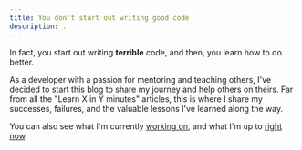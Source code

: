```yaml
---
title: You don't start out writing good code
description: .
---
```


In fact, you start out writing **terrible** code, and then, you learn how to do better. 

As a developer with a passion for mentoring and teaching others, I've decided to start this blog to share my journey and help others on theirs. Far from all the "Learn X in Y minutes" articles, this is where I share my successes, failures, and the valuable lessons I've learned along the way.

You can also see what I'm currently [working on](/work), and what I'm up to [right now](/now).